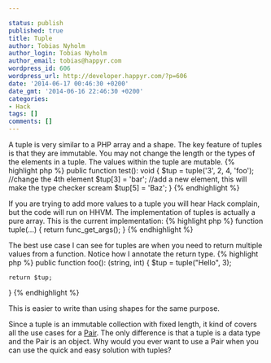 ```yaml
---

status: publish
published: true
title: Tuple
author: Tobias Nyholm
author_login: Tobias Nyholm
author_email: tobias@happyr.com
wordpress_id: 606
wordpress_url: http://developer.happyr.com/?p=606
date: '2014-06-17 00:46:30 +0200'
date_gmt: '2014-06-16 22:46:30 +0200'
categories:
- Hack
tags: []
comments: []
---
```


A tuple is very similar to a PHP array and a shape. The key feature of tuples is that they are immutable. You may not change the length or the types of the elements in a tuple. The values within the tuple are mutable.
{% highlight php %}
public function test(): void {
    $tup = tuple('3', 2, 4, 'foo');
    //change the 4th element
    $tup[3] = 'bar';
    //add a new element, this will make the type checker scream
    $tup[5] = 'Baz';
}
{% endhighlight %}


If you are trying to add more values to a tuple you will hear Hack complain, but the code will run on HHVM. The implementation of tuples is actually a pure array. This is the current implementation:
{% highlight php %}
function tuple(...) {
  return func_get_args();
}
{% endhighlight %}


The best use case I can see for tuples are when you need to return multiple values from a function. Notice how I annotate the return type.
{% highlight php %}
public function foo(): (string, int) {
    $tup = tuple(&quot;Hello&quot;, 3);


    return $tup;
}
{% endhighlight %}


This is easier to write than using shapes for the same purpose.


Since a tuple is an immutable collection with fixed length, it kind of covers all the use cases for a <a href="http://developer.happyr.com/why-collections" title="Why collections?">Pair</a>. The only difference is that a tuple is a data type and the Pair is an object. Why would you ever want to use a Pair when you can use the quick and easy solution with tuples?

